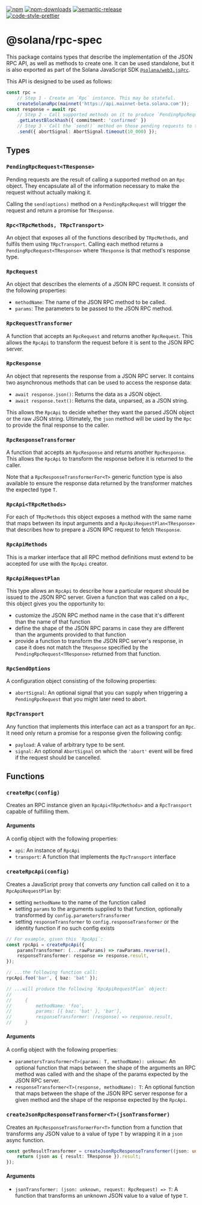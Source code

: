 [![npm][npm-image]][npm-url]
[![npm-downloads][npm-downloads-image]][npm-url]
[![semantic-release][semantic-release-image]][semantic-release-url]
<br />
[![code-style-prettier][code-style-prettier-image]][code-style-prettier-url]

[code-style-prettier-image]: https://img.shields.io/badge/code_style-prettier-ff69b4.svg?style=flat-square
[code-style-prettier-url]: https://github.com/prettier/prettier
[npm-downloads-image]: https://img.shields.io/npm/dm/@solana/rpc-spec/rc.svg?style=flat
[npm-image]: https://img.shields.io/npm/v/@solana/rpc-spec/rc.svg?style=flat
[npm-url]: https://www.npmjs.com/package/@solana/rpc-spec/v/rc
[semantic-release-image]: https://img.shields.io/badge/%20%20%F0%9F%93%A6%F0%9F%9A%80-semantic--release-e10079.svg
[semantic-release-url]: https://github.com/semantic-release/semantic-release

# @solana/rpc-spec

This package contains types that describe the implementation of the JSON RPC API, as well as methods to create one. It can be used standalone, but it is also exported as part of the Solana JavaScript SDK [`@solana/web3.js@rc`](https://github.com/solana-labs/solana-web3.js/tree/master/packages/library).

This API is designed to be used as follows:

```ts
const rpc =
    // Step 1 - Create an `Rpc` instance. This may be stateful.
    createSolanaRpc(mainnet('https://api.mainnet-beta.solana.com'));
const response = await rpc
    // Step 2 - Call supported methods on it to produce `PendingRpcRequest` objects.
    .getLatestBlockhash({ commitment: 'confirmed' })
    // Step 3 - Call the `send()` method on those pending requests to trigger them.
    .send({ abortSignal: AbortSignal.timeout(10_000) });
```

## Types

### `PendingRpcRequest<TResponse>`

Pending requests are the result of calling a supported method on an `Rpc` object. They encapsulate all of the information necessary to make the request without actually making it.

Calling the `send(options)` method on a `PendingRpcRequest` will trigger the request and return a promise for `TResponse`.

### `Rpc<TRpcMethods, TRpcTransport>`

An object that exposes all of the functions described by `TRpcMethods`, and fulfils them using `TRpcTransport`. Calling each method returns a `PendingRpcRequest<TResponse>` where `TResponse` is that method's response type.

### `RpcRequest`

An object that describes the elements of a JSON RPC request. It consists of the following properties:

-   `methodName`: The name of the JSON RPC method to be called.
-   `params`: The parameters to be passed to the JSON RPC method.

### `RpcRequestTransformer`

A function that accepts an `RpcRequest` and returns another `RpcRequest`. This allows the `RpcApi` to transform the request before it is sent to the JSON RPC server.

### `RpcResponse`

An object that represents the response from a JSON RPC server. It contains two asynchronous methods that can be used to access the response data:

-   `await response.json()`: Returns the data as a JSON object.
-   `await response.text()`: Returns the data, unparsed, as a JSON string.

This allows the `RpcApi` to decide whether they want the parsed JSON object or the raw JSON string. Ultimately, the `json` method will be used by the `Rpc` to provide the final response to the caller.

### `RpcResponseTransformer`

A function that accepts an `RpcResponse` and returns another `RpcResponse`. This allows the `RpcApi` to transform the response before it is returned to the caller.

Note that a `RpcResponseTransformerFor<T>` generic function type is also available to ensure the response data returned by the transformer matches the expected type `T`.

### `RpcApi<TRpcMethods>`

For each of `TRpcMethods` this object exposes a method with the same name that maps between its input arguments and a `RpcApiRequestPlan<TResponse>` that describes how to prepare a JSON RPC request to fetch `TResponse`.

### `RpcApiMethods`

This is a marker interface that all RPC method definitions must extend to be accepted for use with the `RpcApi` creator.

### `RpcApiRequestPlan`

This type allows an `RpcApi` to describe how a particular request should be issued to the JSON RPC server. Given a function that was called on a `Rpc`, this object gives you the opportunity to:

-   customize the JSON RPC method name in the case that it's different than the name of that function
-   define the shape of the JSON RPC params in case they are different than the arguments provided to that function
-   provide a function to transform the JSON RPC server's response, in case it does not match the `TResponse` specified by the `PendingRpcRequest<TResponse>` returned from that function.

### `RpcSendOptions`

A configuration object consisting of the following properties:

-   `abortSignal`: An optional signal that you can supply when triggering a `PendingRpcRequest` that you might later need to abort.

### `RpcTransport`

Any function that implements this interface can act as a transport for an `Rpc`. It need only return a promise for a response given the following config:

-   `payload`: A value of arbitrary type to be sent.
-   `signal`: An optional `AbortSignal` on which the `'abort'` event will be fired if the request should be cancelled.

## Functions

### `createRpc(config)`

Creates an RPC instance given an `RpcApi<TRpcMethods>` and a `RpcTransport` capable of fulfilling them.

#### Arguments

A config object with the following properties:

-   `api`: An instance of `RpcApi`
-   `transport`: A function that implements the `RpcTransport` interface

### `createRpcApi(config)`

Creates a JavaScript proxy that converts _any_ function call called on it to a `RpcApiRequestPlan` by:

-   setting `methodName` to the name of the function called
-   setting `params` to the arguments supplied to that function, optionally transformed by `config.parametersTransformer`
-   setting `responseTransformer` to `config.responseTransformer` or the identity function if no such config exists

```ts
// For example, given this `RpcApi`:
const rpcApi = createRpcApi({
    paramsTransformer: (...rawParams) => rawParams.reverse(),
    responseTransformer: response => response.result,
});

// ...the following function call:
rpcApi.foo('bar', { baz: 'bat' });

// ...will produce the following `RpcApiRequestPlan` object:
//
//     {
//         methodName: 'foo',
//         params: [{ baz: 'bat' }, 'bar'],
//         responseTransformer: (response) => response.result,
//     }
```

#### Arguments

A config object with the following properties:

-   `parametersTransformer<T>(params: T, methodName): unknown`: An optional function that maps between the shape of the arguments an RPC method was called with and the shape of the params expected by the JSON RPC server.
-   `responseTransformer<T>(response, methodName): T`: An optional function that maps between the shape of the JSON RPC server response for a given method and the shape of the response expected by the `RpcApi`.

### `createJsonRpcResponseTransformer<T>(jsonTransformer)`

Creates an `RpcResponseTransformerFor<T>` function from a function that transforms any JSON value to a value of type `T` by wrapping it in a `json` async function.

```ts
const getResultTransformer = createJsonRpcResponseTransformer((json: unknown) => {
    return (json as { result: TResponse }).result;
});
```

#### Arguments

-   `jsonTransformer: (json: unknown, request: RpcRequest) => T`: A function that transforms an unknown JSON value to a value of type `T`.
